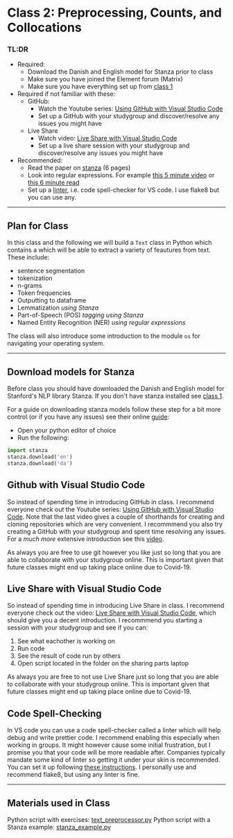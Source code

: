 # Class 2: Preprocessing, Counts, and Collocations 


### TL:DR
 - Required:
   - Download the Danish and English model for Stanza prior to class
   - Make sure you have joined the Element forum (Matrix)
   - Make sure you have everything set up from [class 1](classroom_materials/class_01/class_01.md)
 - Required if not familiar with these: 
   - GitHub:
     - Watch the Youtube series: [Using GitHub with Visual Studio Code](https://www.youtube.com/watch?v=3Tn58KQvWtU&list=PLpPVLI0A0OkLBWbcctmGxxF6VHWSQw1hi)
     - Set up a GitHub with your studygroup and discover/resolve any issues you might have
   - Live Share
     - Watch video: [Live Share with Visual Studio Code](https://www.youtube.com/watch?v=8Ck2QhMxAYg)
     - Set up a live share session with your studygroup and discover/resolve any issues you might have
 - Recommended: 
   - Read the paper on [stanza](https://arxiv.org/abs/2003.07082) (6 pages)
   - Look into regular expressions. For example [this 5 minute video](https://www.youtube.com/watch?v=UQQsYXa1EHs) or [this 6 minute read](https://medium.com/better-programming/introduction-to-regex-8c18abdd4f70)
   - Set up a [linter](https://code.visualstudio.com/docs/python/linting), i.e. code spell-checker for VS code. I use flake8 but you can use any.


---

## Plan for Class

In this class and the following we will build a `Text` class in Python which contains a which will be able to extract a variety of feautures from text. These include:
- sentence segmentation
- tokenization
- n-grams
- Token frequencies
- Outputting to dataframe
- Lemmatization *using Stanza*
- Part-of-Speech (POS) *tagging using Stanza*
- Named Entity Recognition (NER) *using regular expressions*

The class will also introduce some introduction to the module `os` for navigating your operating system.


---

## Download models for Stanza
Before class you should have downloaded the Danish and English model for Stanford's NLP library Stanza. If you don't have stanza installed see [class 1](classroom_materials/class_01/class_01.md).

For a guide on downloading stanza models follow these step for a bit more control (or if you have any issues) see their online [guide](https://stanfordnlp.github.io/stanza/download_models.html):
- Open your python editor of choice
- Run the following:

```Python
import stanza
stanza.download('en')
stanza.download('da')
```

## Github with Visual Studio Code
So instead of spending time in introducing GitHub in class. I recommend everyone check out the Youtube series: [Using GitHub with Visual Studio Code](https://www.youtube.com/watch?v=3Tn58KQvWtU&list=PLpPVLI0A0OkLBWbcctmGxxF6VHWSQw1hi). Note that the last video gives a couple of shorthands for creating and cloning repositories which are very convenient. I recommmend you also try creating a GitHub with your studygroup and spent time resolving any issues. For a *much more* extensive introduction see this [video](https://www.youtube.com/watch?v=RGOj5yH7evk).


As always you are free to use git however you like just so long that you are able to collaborate with your studygroup online. This is important given that future classes might end up taking place online due to Covid-19. 


## Live Share with Visual Studio Code
So instead of spending time in introducing Live Share in class. I recommend everyone check out the video: [Live Share with Visual Studio Code](https://www.youtube.com/watch?v=8Ck2QhMxAYg), which should give you a decent introduction. I recommmend you starting a session with your studygroup and see if you can:

1) See what eachother is working on 
2) Run code
3) See the result of code run by others
4) Open script located in the folder on the sharing parts laptop


As always you are free to not use Live Share just so long that you are able to collaborate with your studygroup online. This is important given that future classes might end up taking place online due to Covid-19.


## Code Spell-Checking
In VS code you can use a code spell-checker called a linter which will help debug and write prettier code. I recommend enabling this especially when working in groups. It might however cause some initial frustration, but I promise you that your code will be more readable after. Companies typically mandate some kind of linter so getting it under your skin is recommended. You can set it up following [these instructions](https://code.visualstudio.com/docs/python/linting). I personally use and recommend flake8, but using any linter is fine. 

---

## Materials used in Class
Python script with exercises: [text_preprocessor.py](https://github.com/auNLP/mdwikiNLP/blob/master/classroom_materials/class_02/text_processor.py)
Python script with a Stanza example: [stanza_example.py](https://github.com/auNLP/mdwikiNLP/blob/master/classroom_materials/class_02/stanza_example.py)

<!---
-->


